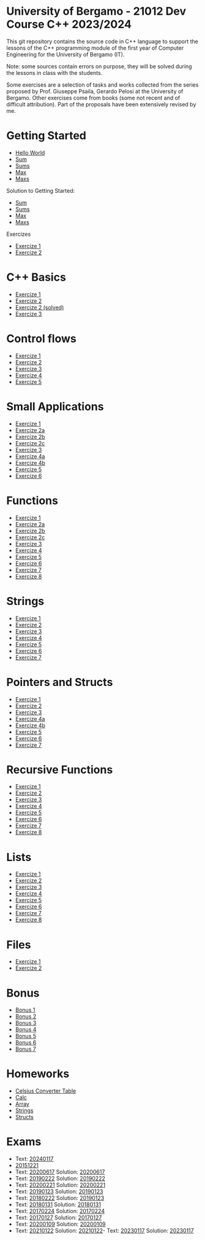 # University of Bergamo - 21012 Dev Course C++ 2023/2024

This git repository contains the source code in C++ language to support the lessons of the C++ programming module of the first year of Computer Engineering for the University of Bergamo (IT).

Note: some sources contain errors on purpose, they will be solved during the lessons in class with the students.

Some exercises are a selection of tasks and works collected from the series proposed by Prof. Giuseppe Psaila, Gerardo Pelosi at the University of Bergamo. Other exercises come from books (some not recent and of difficult attribution). Part of the proposals have been extensively revised by me.

# Getting Started
- [Hello World](https://github.com/mauropelucchi/unibg_dev_courses_2023/blob/main/1_getting_started/hello_world.cpp)
- [Sum](https://github.com/mauropelucchi/unibg_dev_courses_2023/blob/main/1_getting_started/sum.cpp)
- [Sums](https://github.com/mauropelucchi/unibg_dev_courses_2023/blob/main/1_getting_started/sums.cpp)
- [Max](https://github.com/mauropelucchi/unibg_dev_courses_2023/blob/main/1_getting_started/max.cpp)
- [Maxs](https://github.com/mauropelucchi/unibg_dev_courses_2023/blob/main/1_getting_started/maxs.cpp)

Solution to Getting Started:
- [Sum](https://github.com/mauropelucchi/unibg_dev_courses_2023/blob/main/1_getting_started/sum_solved.cpp)
- [Sums](https://github.com/mauropelucchi/unibg_dev_courses_2023/blob/main/1_getting_started/sums_solved.cpp)
- [Max](https://github.com/mauropelucchi/unibg_dev_courses_2023/blob/main/1_getting_started/max_solved.cpp)
- [Maxs](https://github.com/mauropelucchi/unibg_dev_courses_2023/blob/main/1_getting_started/maxs_solved.cpp)

Exercizes
- [Exercize 1](https://github.com/mauropelucchi/unibg_dev_courses_2023/blob/main/1_getting_started/exercize_1.cpp)
- [Exercize 2](https://github.com/mauropelucchi/unibg_dev_courses_2023/blob/main/1_getting_started/exercize_2.cpp)

# C++ Basics
- [Exercize 1](https://github.com/mauropelucchi/unibg_dev_courses_2023/blob/main/2_1_c++_basics/exercize_1.cpp)
- [Exercize 2](https://github.com/mauropelucchi/unibg_dev_courses_2023/blob/main/2_1_c++_basics/exercize_2.cpp)
- [Exercize 2 (solved)](https://github.com/mauropelucchi/unibg_dev_courses_2023/blob/main/2_1_c++_basics/exercize_2_solved.cpp)
- [Exercize 3](https://github.com/mauropelucchi/unibg_dev_courses_2023/blob/main/2_1_c++_basics/exercize_3.cpp)

# Control flows
- [Exercize 1](https://github.com/mauropelucchi/unibg_dev_courses_2023/blob/main/2_2_control_flows/exercize_1.cpp)
- [Exercize 2](https://github.com/mauropelucchi/unibg_dev_courses_2023/blob/main/2_2_control_flows/exercize_2.cpp)
- [Exercize 3](https://github.com/mauropelucchi/unibg_dev_courses_2023/blob/main/2_2_control_flows/exercize_3.cpp)
- [Exercize 4](https://github.com/mauropelucchi/unibg_dev_courses_2023/blob/main/2_2_control_flows/exercize_4.cpp)
- [Exercize 5](https://github.com/mauropelucchi/unibg_dev_courses_2023/blob/main/2_2_control_flows/exercize_5.cpp)

# Small Applications
- [Exercize 1](https://github.com/mauropelucchi/unibg_dev_courses_2023/blob/main/3_small_applications/exercize_1.cpp)
- [Exercize 2a](https://github.com/mauropelucchi/unibg_dev_courses_2023/blob/main/3_small_applications/exercize_2_a.cpp)
- [Exercize 2b](https://github.com/mauropelucchi/unibg_dev_courses_2023/blob/main/3_small_applications/exercize_2_b.cpp)
- [Exercize 2c](https://github.com/mauropelucchi/unibg_dev_courses_2023/blob/main/3_small_applications/exercize_2_c.cpp)
- [Exercize 3](https://github.com/mauropelucchi/unibg_dev_courses_2023/blob/main/3_small_applications/exercize_3.cpp)
- [Exercize 4a](https://github.com/mauropelucchi/unibg_dev_courses_2023/blob/main/3_small_applications/exercize_4_a.cpp)
- [Exercize 4b](https://github.com/mauropelucchi/unibg_dev_courses_2023/blob/main/3_small_applications/exercize_4_b.cpp)
- [Exercize 5](https://github.com/mauropelucchi/unibg_dev_courses_2023/blob/main/3_small_applications/exercize_5.cpp)
- [Exercize 6](https://github.com/mauropelucchi/unibg_dev_courses_2023/blob/main/3_small_applications/exercize_6.cpp)

# Functions
- [Exercize 1](https://github.com/mauropelucchi/unibg_dev_courses_2023/blob/main/4_functions/exercize_1.cpp)
- [Exercize 2a](https://github.com/mauropelucchi/unibg_dev_courses_2023/blob/main/4_functions/exercize_2_a.cpp)
- [Exercize 2b](https://github.com/mauropelucchi/unibg_dev_courses_2023/blob/main/4_functions/exercize_2_b.cpp)
- [Exercize 2c](https://github.com/mauropelucchi/unibg_dev_courses_2023/blob/main/4_functions/exercize_2_c.cpp)
- [Exercize 3](https://github.com/mauropelucchi/unibg_dev_courses_2023/blob/main/4_functions/exercize_3.cpp)
- [Exercize 4](https://github.com/mauropelucchi/unibg_dev_courses_2023/blob/main/4_functions/exercize_4.cpp)
- [Exercize 5](https://github.com/mauropelucchi/unibg_dev_courses_2023/blob/main/4_functions/exercize_5.cpp)
- [Exercize 6](https://github.com/mauropelucchi/unibg_dev_courses_2023/blob/main/4_functions/exercize_6.cpp)
- [Exercize 7](https://github.com/mauropelucchi/unibg_dev_courses_2023/blob/main/4_functions/exercize_7.cpp)
- [Exercize 8](https://github.com/mauropelucchi/unibg_dev_courses_2023/blob/main/4_functions/exercize_8.cpp)

# Strings
- [Exercize 1](https://github.com/mauropelucchi/unibg_dev_courses_2023/blob/main/5_strings/exercize_1.cpp)
- [Exercize 2](https://github.com/mauropelucchi/unibg_dev_courses_2023/blob/main/5_strings/exercize_2.cpp)
- [Exercize 3](https://github.com/mauropelucchi/unibg_dev_courses_2023/blob/main/5_strings/exercize_3.cpp)
- [Exercize 4](https://github.com/mauropelucchi/unibg_dev_courses_2023/blob/main/5_strings/exercize_4.cpp)
- [Exercize 5](https://github.com/mauropelucchi/unibg_dev_courses_2023/blob/main/5_strings/exercize_5.cpp)
- [Exercize 6](https://github.com/mauropelucchi/unibg_dev_courses_2023/blob/main/5_strings/exercize_6.cpp)
- [Exercize 7](https://github.com/mauropelucchi/unibg_dev_courses_2023/blob/main/5_strings/exercize_7.cpp)


# Pointers and Structs
- [Exercize 1](https://github.com/mauropelucchi/unibg_dev_courses_2023/blob/main/6_pointers/exercize_1.cpp)
- [Exercize 2](https://github.com/mauropelucchi/unibg_dev_courses_2023/blob/main/6_pointers/exercize_2.cpp)
- [Exercize 3](https://github.com/mauropelucchi/unibg_dev_courses_2023/blob/main/6_pointers/exercize_3.cpp)
- [Exercize 4a](https://github.com/mauropelucchi/unibg_dev_courses_2023/blob/main/6_pointers/exercize_4_a.cpp)
- [Exercize 4b](https://github.com/mauropelucchi/unibg_dev_courses_2023/blob/main/6_pointers/exercize_4_b.cpp)
- [Exercize 5](https://github.com/mauropelucchi/unibg_dev_courses_2023/blob/main/6_pointers/exercize_5.cpp)
- [Exercize 6](https://github.com/mauropelucchi/unibg_dev_courses_2023/blob/main/6_pointers/exercize_6.cpp)
- [Exercize 7](https://github.com/mauropelucchi/unibg_dev_courses_2023/blob/main/6_pointers/exercize_7.cpp)


# Recursive Functions 
- [Exercize 1](https://github.com/mauropelucchi/unibg_dev_courses_2023/blob/main/7_recursive_functions/exercize_1.cpp)
- [Exercize 2](https://github.com/mauropelucchi/unibg_dev_courses_2023/blob/main/7_recursive_functions/exercize_2.cpp)
- [Exercize 3](https://github.com/mauropelucchi/unibg_dev_courses_2023/blob/main/7_recursive_functions/exercize_3.cpp)
- [Exercize 4](https://github.com/mauropelucchi/unibg_dev_courses_2023/blob/main/7_recursive_functions/exercize_4.cpp)
- [Exercize 5](https://github.com/mauropelucchi/unibg_dev_courses_2023/blob/main/7_recursive_functions/exercize_5.cpp)
- [Exercize 6](https://github.com/mauropelucchi/unibg_dev_courses_2023/blob/main/7_recursive_functions/exercize_6.cpp)
- [Exercize 7](https://github.com/mauropelucchi/unibg_dev_courses_2023/blob/main/7_recursive_functions/exercize_7.cpp)
- [Exercize 8](https://github.com/mauropelucchi/unibg_dev_courses_2023/blob/main/7_recursive_functions/exercize_8.cpp)


# Lists
- [Exercize 1](https://github.com/mauropelucchi/unibg_dev_courses_2023/blob/main/8a_lists/exercize_1.cpp)
- [Exercize 2](https://github.com/mauropelucchi/unibg_dev_courses_2023/blob/main/8a_lists/exercize_2.cpp)
- [Exercize 3](https://github.com/mauropelucchi/unibg_dev_courses_2023/blob/main/8a_lists/exercize_3.cpp)
- [Exercize 4](https://github.com/mauropelucchi/unibg_dev_courses_2023/blob/main/8a_lists/exercize_4.cpp)
- [Exercize 5](https://github.com/mauropelucchi/unibg_dev_courses_2023/blob/main/8a_lists/exercize_5.cpp)
- [Exercize 6](https://github.com/mauropelucchi/unibg_dev_courses_2023/blob/main/8a_lists/exercize_6.cpp)
- [Exercize 7](https://github.com/mauropelucchi/unibg_dev_courses_2023/blob/main/8a_lists/exercize_7.cpp)
- [Exercize 8](https://github.com/mauropelucchi/unibg_dev_courses_2023/blob/main/8a_lists/exercize_8.cpp)


# Files
- [Exercize 1](https://github.com/mauropelucchi/unibg_dev_courses_2023/blob/main/8b_files/exercize_1.cpp)
- [Exercize 2](https://github.com/mauropelucchi/unibg_dev_courses_2023/blob/main/8b_files/exercize_2.cpp)


# Bonus
- [Bonus 1](https://github.com/mauropelucchi/unibg_dev_courses_2023/blob/main/bonus/1_bonus.cpp)
- [Bonus 2](https://github.com/mauropelucchi/unibg_dev_courses_2023/blob/main/bonus/2_bonus.cpp)
- [Bonus 3](https://github.com/mauropelucchi/unibg_dev_courses_2023/blob/main/bonus/3_bonus.cpp)
- [Bonus 4](https://github.com/mauropelucchi/unibg_dev_courses_2023/blob/main/bonus/4_bonus.cpp)
- [Bonus 5](https://github.com/mauropelucchi/unibg_dev_courses_2023/blob/main/bonus/5_bonus.cpp)
- [Bonus 6](https://github.com/mauropelucchi/unibg_dev_courses_2023/blob/main/bonus/6_bonus.cpp)
- [Bonus 7](https://github.com/mauropelucchi/unibg_dev_courses_2023/blob/main/bonus/7_bonus.cpp)


# Homeworks
- [Celsius Converter Table](https://github.com/mauropelucchi/unibg_dev_courses_2023/blob/main/homeworks/1_celsius_converter_table.cpp)
- [Calc](https://github.com/mauropelucchi/unibg_dev_courses_2023/blob/main/homeworks/2_calc.cpp)
- [Array](https://github.com/mauropelucchi/unibg_dev_courses_2023/blob/main/homeworks/3_array.cpp)
- [Strings](https://github.com/mauropelucchi/unibg_dev_courses_2023/blob/main/homeworks/4_strings.cpp)
- [Structs](https://github.com/mauropelucchi/unibg_dev_courses_2023/blob/main/homeworks/5_structs.cpp)

# Exams
- Text: [20240117](https://github.com/mauropelucchi/unibg_dev_courses_2023/blob/main/exams/te20240117.pdf) 
- [20151221](https://github.com/mauropelucchi/unibg_dev_courses_2023/blob/main/exams/20151221.cpp)
- Text: [20200617](https://github.com/mauropelucchi/unibg_dev_courses_2023/blob/main/exams/te20200617.pdf) Solution: [20200617](https://github.com/mauropelucchi/unibg_dev_courses_2023/blob/main/exams/20200617.cpp)
- Text: [20190222](https://github.com/mauropelucchi/unibg_dev_courses_2023/blob/main/exams/te20190222.pdf) Solution: [20190222](https://github.com/mauropelucchi/unibg_dev_courses_2023/blob/main/exams/20190222.cpp)
- Text: [20200221](https://github.com/mauropelucchi/unibg_dev_courses_2023/blob/main/exams/te20200221.pdf) Solution: [20200221](https://github.com/mauropelucchi/unibg_dev_courses_2023/blob/main/exams/20200221.cpp)
- Text: [20190123](https://github.com/mauropelucchi/unibg_dev_courses_2023/blob/main/exams/te20190123.pdf) Solution: [20190123](https://github.com/mauropelucchi/unibg_dev_courses_2023/blob/main/exams/20190123.cpp)
- Text: [20180222](https://github.com/mauropelucchi/unibg_dev_courses_2023/blob/main/exams/te20180222.pdf) Solution: [20190123](https://github.com/mauropelucchi/unibg_dev_courses_2023/blob/main/exams/20180222.cpp)
- Text: [20180131](https://github.com/mauropelucchi/unibg_dev_courses_2023/blob/main/exams/te20180131.pdf) Solution: [20180131](https://github.com/mauropelucchi/unibg_dev_courses_2023/blob/main/exams/20180131.cpp)
- Text: [20170224](https://github.com/mauropelucchi/unibg_dev_courses_2023/blob/main/exams/te20170224.pdf) Solution: [20170224](https://github.com/mauropelucchi/unibg_dev_courses_2023/blob/main/exams/20170224.cpp)
- Text: [20170127](https://github.com/mauropelucchi/unibg_dev_courses_2023/blob/main/exams/te20170127.pdf) Solution: [20170127](https://github.com/mauropelucchi/unibg_dev_courses_2023/blob/main/exams/20170127.cpp)
- Text: [20200109](https://github.com/mauropelucchi/unibg_dev_courses_2023/blob/main/exams/te20200109.pdf) Solution: [20200109](https://github.com/mauropelucchi/unibg_dev_courses_2023/blob/main/exams/20200109.cpp)
- Text: [20210122](https://github.com/mauropelucchi/unibg_dev_courses_2023/blob/main/exams/te20210122.pdf) Solution: [20210122](https://github.com/mauropelucchi/unibg_dev_courses_2023/blob/main/exams/te20210122.pdf)- Text: [20230117](https://github.com/mauropelucchi/unibg_dev_courses_2023/blob/main/exams/te20230117.pdf) Solution: [20230117](https://github.com/mauropelucchi/unibg_dev_courses_2023/blob/main/exams/20230117.cpp)